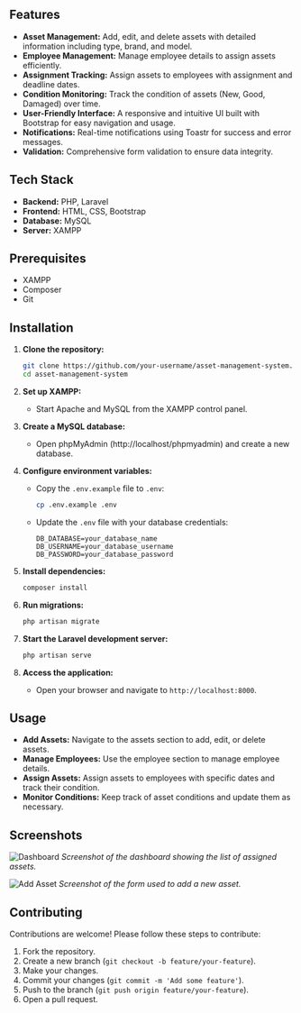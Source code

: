 ## Features

- **Asset Management:** Add, edit, and delete assets with detailed information including type, brand, and model.
- **Employee Management:** Manage employee details to assign assets efficiently.
- **Assignment Tracking:** Assign assets to employees with assignment and deadline dates.
- **Condition Monitoring:** Track the condition of assets (New, Good, Damaged) over time.
- **User-Friendly Interface:** A responsive and intuitive UI built with Bootstrap for easy navigation and usage.
- **Notifications:** Real-time notifications using Toastr for success and error messages.
- **Validation:** Comprehensive form validation to ensure data integrity.

## Tech Stack

- **Backend:** PHP, Laravel
- **Frontend:** HTML, CSS, Bootstrap
- **Database:** MySQL
- **Server:** XAMPP

## Prerequisites

- XAMPP
- Composer
- Git

## Installation

1. **Clone the repository:**
   ```bash
   git clone https://github.com/your-username/asset-management-system.git
   cd asset-management-system
   ```

2. **Set up XAMPP:**
   - Start Apache and MySQL from the XAMPP control panel.

3. **Create a MySQL database:**
   - Open phpMyAdmin (http://localhost/phpmyadmin) and create a new database.

4. **Configure environment variables:**
   - Copy the `.env.example` file to `.env`:
     ```bash
     cp .env.example .env
     ```
   - Update the `.env` file with your database credentials:
     ```plaintext
     DB_DATABASE=your_database_name
     DB_USERNAME=your_database_username
     DB_PASSWORD=your_database_password
     ```

5. **Install dependencies:**
   ```bash
   composer install
   ```

6. **Run migrations:**
   ```bash
   php artisan migrate
   ```

7. **Start the Laravel development server:**
   ```bash
   php artisan serve
   ```

8. **Access the application:**
   - Open your browser and navigate to `http://localhost:8000`.

## Usage

- **Add Assets:** Navigate to the assets section to add, edit, or delete assets.
- **Manage Employees:** Use the employee section to manage employee details.
- **Assign Assets:** Assign assets to employees with specific dates and track their condition.
- **Monitor Conditions:** Keep track of asset conditions and update them as necessary.

## Screenshots

![Dashboard](screenshots/dashboard.png)
*Screenshot of the dashboard showing the list of assigned assets.*

![Add Asset](screenshots/add-asset.png)
*Screenshot of the form used to add a new asset.*

## Contributing

Contributions are welcome! Please follow these steps to contribute:

1. Fork the repository.
2. Create a new branch (`git checkout -b feature/your-feature`).
3. Make your changes.
4. Commit your changes (`git commit -m 'Add some feature'`).
5. Push to the branch (`git push origin feature/your-feature`).
6. Open a pull request.
